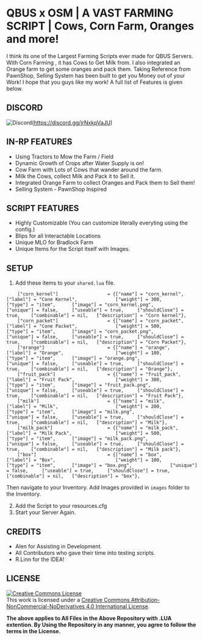 # QBUS x OSM | A VAST FARMING SCRIPT | Cows, Corn Farm, Oranges and more!
I think its one of the Largest Farming Scripts ever made for QBUS Servers. With Corn Farming , it has Cows to Get Milk from. I also integrated an Orange farm to get some oranges and pack them. Taking Reference from PawnShop, Selling System has been built to get you Money out of your Work! I hope that you guys like my work! A full list of Features is given below. 

## DISCORD
![Discord](https://discordapp.com/api/guilds/816584206838398997/widget.png?style=banner4)(https://discord.gg/jrNxkpVaJU)

## IN-RP FEATURES
- Using Tractors to Mow the Farm / Field
- Dynamic Growth of Crops after Water Supply is on!
- Cow Farm with Lots of Cows that wander around the farm.
- Milk the Cows, collect Milk and Pack it to Sell it.
- Integrated Orange Farm to collect Oranges and Pack them to Sell them!
- Selling System - PawnShop Inspired

## SCRIPT FEATURES
- Highly Customizable (You can customize literally everyting using the config.)
- Blips for all Interactable Locations 
- Unique MLO for Bradlock Farm 
- Unique Items for the Script itself with Images. 

## SETUP
1. Add these items to your `shared.lua` file. 
```
	["corn_kernel"] 		         = {["name"] = "corn_kernel", 			        ["label"] = "Cone Kernel", 	            ["weight"] = 300, 		["type"] = "item", 		["image"] = "corn_kernel.png", 	        ["unique"] = false, 	["useable"] = true, 	["shouldClose"] = true,	   ["combinable"] = nil,   ["description"] = "Corn kernel"},
	["corn_packet"] 		         = {["name"] = "corn_packet", 			        ["label"] = "Cone Packet", 	            ["weight"] = 500, 		["type"] = "item", 		["image"] = "corn_packet.png", 	        ["unique"] = false, 	["useable"] = true, 	["shouldClose"] = true,	   ["combinable"] = nil,   ["description"] = "Corn Packet"},
	["orange"] 		                 = {["name"] = "orange", 			            ["label"] = "Orange", 	                ["weight"] = 100, 		["type"] = "item", 		["image"] = "orange.png", 	            ["unique"] = false, 	["useable"] = true, 	["shouldClose"] = true,	   ["combinable"] = nil,   ["description"] = "Orange"},
	["fruit_pack"] 		             = {["name"] = "fruit_pack", 			        ["label"] = "Fruit Pack", 	            ["weight"] = 300, 		["type"] = "item", 		["image"] = "fruit_pack.png", 	        ["unique"] = false, 	["useable"] = true, 	["shouldClose"] = true,	   ["combinable"] = nil,   ["description"] = "Fruit Pack"},
	["milk"] 		                 = {["name"] = "milk", 			                ["label"] = "Milk", 	                ["weight"] = 200, 		["type"] = "item", 		["image"] = "milk.png", 	            ["unique"] = false, 	["useable"] = true, 	["shouldClose"] = true,	   ["combinable"] = nil,   ["description"] = "Milk"},
	["milk_pack"] 		             = {["name"] = "milk_pack", 			        ["label"] = "Milk Pack", 	            ["weight"] = 500, 		["type"] = "item", 		["image"] = "milk_pack.png", 	        ["unique"] = false, 	["useable"] = true, 	["shouldClose"] = true,	   ["combinable"] = nil,   ["description"] = "Milk pack"},
	["box"] 		                 = {["name"] = "box", 			                ["label"] = "Box", 	                	["weight"] = 100, 		["type"] = "item", 		["image"] = "box.png", 	            ["unique"] = false, 	["useable"] = true, 	["shouldClose"] = true,	   ["combinable"] = nil,   ["description"] = "box"},
```
Then navigate to your Inventory. Add Images provided in `images` folder to the Inventory. 

2. Add the Script to your resources.cfg 
3. Start your Server Again. 

## CREDITS
- Alen for Assisting in Development.
- All Contributors who gave their time into testing scripts.
- R.Linn for the IDEA! 

## LICENSE
<a rel="license" href="http://creativecommons.org/licenses/by-nc-nd/4.0/"><img alt="Creative Commons License" style="border-width:0" src="https://i.creativecommons.org/l/by-nc-nd/4.0/88x31.png" /></a><br />This work is licensed under a <a rel="license" href="http://creativecommons.org/licenses/by-nc-nd/4.0/">Creative Commons Attribution-NonCommercial-NoDerivatives 4.0 International License</a>.

**The above applies to All Files in the Above Repository with .LUA extention. By Using the Repository in any manner, you agree to follow the terms in the License.**
